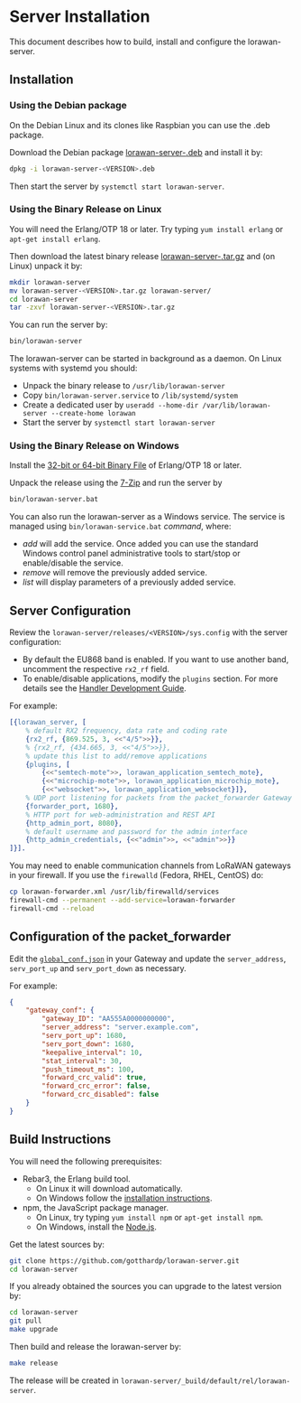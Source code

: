 # Server Installation

This document describes how to build, install and configure the lorawan-server.

## Installation

### Using the Debian package

On the Debian Linux and its clones like Raspbian you can use the .deb package.

Download the Debian package
[lorawan-server-<VERSION>.deb](https://github.com/gotthardp/lorawan-server/releases)
and install it by:
```bash
dpkg -i lorawan-server-<VERSION>.deb
```

Then start the server by `systemctl start lorawan-server`.

### Using the Binary Release on Linux

You will need the Erlang/OTP 18 or later. Try typing `yum install erlang` or
`apt-get install erlang`.

Then download the latest binary release
[lorawan-server-<VERSION>.tar.gz](https://github.com/gotthardp/lorawan-server/releases)
and (on Linux) unpack it by:
```bash
mkdir lorawan-server
mv lorawan-server-<VERSION>.tar.gz lorawan-server/
cd lorawan-server
tar -zxvf lorawan-server-<VERSION>.tar.gz
```

You can run the server by:
```bash
bin/lorawan-server
```

The lorawan-server can be started in background as a daemon.
On Linux systems with systemd you should:
 * Unpack the binary release to `/usr/lib/lorawan-server`
 * Copy `bin/lorawan-server.service` to `/lib/systemd/system`
 * Create a dedicated user by `useradd --home-dir /var/lib/lorawan-server --create-home lorawan`
 * Start the server by `systemctl start lorawan-server`

### Using the Binary Release on Windows

Install the [32-bit or 64-bit Binary File](http://www.erlang.org/downloads) of
Erlang/OTP 18 or later.

Unpack the release using the [7-Zip](http://www.7-zip.org) and run the server by
```bash
bin/lorawan-server.bat
```

You can also run the lorawan-server as a Windows service.
The service is managed using `bin/lorawan-service.bat` *command*, where:
 * *add* will add the service. Once added you can use the standard Windows control
   panel administrative tools to start/stop or enable/disable the service.
 * *remove* will remove the previously added service.
 * *list* will display parameters of a previously added service.

## Server Configuration

Review the `lorawan-server/releases/<VERSION>/sys.config` with the server configuration:
 * By default the EU868 band is enabled. If you want to use another band,
   uncomment the respective `rx2_rf` field.
 * To enable/disable applications, modify the `plugins` section. For more details
   see the [Handler Development Guide](Handlers.md).

For example:
```erlang
[{lorawan_server, [
    % default RX2 frequency, data rate and coding rate
    {rx2_rf, {869.525, 3, <<"4/5">>}},
    % {rx2_rf, {434.665, 3, <<"4/5">>}},
    % update this list to add/remove applications
    {plugins, [
        {<<"semtech-mote">>, lorawan_application_semtech_mote},
        {<<"microchip-mote">>, lorawan_application_microchip_mote},
        {<<"websocket">>, lorawan_application_websocket}]},
    % UDP port listening for packets from the packet_forwarder Gateway
    {forwarder_port, 1680},
    % HTTP port for web-administration and REST API
    {http_admin_port, 8080},
    % default username and password for the admin interface
    {http_admin_credentials, {<<"admin">>, <<"admin">>}}
]}].
```

You may need to enable communication channels from LoRaWAN gateways in your firewall.
If you use the `firewalld` (Fedora, RHEL, CentOS) do:
```bash
cp lorawan-forwarder.xml /usr/lib/firewalld/services
firewall-cmd --permanent --add-service=lorawan-forwarder
firewall-cmd --reload
```

## Configuration of the packet_forwarder

Edit the [`global_conf.json`](https://github.com/Lora-net/packet_forwarder/blob/master/lora_pkt_fwd/global_conf.json)
in your Gateway and update the `server_address`, `serv_port_up` and `serv_port_down` as necessary.

For example:
```json
{
    "gateway_conf": {
        "gateway_ID": "AA555A0000000000",
        "server_address": "server.example.com",
        "serv_port_up": 1680,
        "serv_port_down": 1680,
        "keepalive_interval": 10,
        "stat_interval": 30,
        "push_timeout_ms": 100,
        "forward_crc_valid": true,
        "forward_crc_error": false,
        "forward_crc_disabled": false
    }
}
```

## Build Instructions

You will need the following prerequisites:
 * Rebar3, the Erlang build tool.
   * On Linux it will download automatically.
   * On Windows follow the [installation instructions](https://www.rebar3.org/docs/getting-started).
 * npm, the JavaScript package manager.
   * On Linux, try typing `yum install npm` or `apt-get install npm`.
   * On Windows, install the [Node.js](https://nodejs.org/en/).

Get the latest sources by:
```bash
git clone https://github.com/gotthardp/lorawan-server.git
cd lorawan-server
```

If you already obtained the sources you can upgrade to the latest version by:
```bash
cd lorawan-server
git pull
make upgrade
```

Then build and release the lorawan-server by:
```bash
make release
```

The release will be created in `lorawan-server/_build/default/rel/lorawan-server`.
